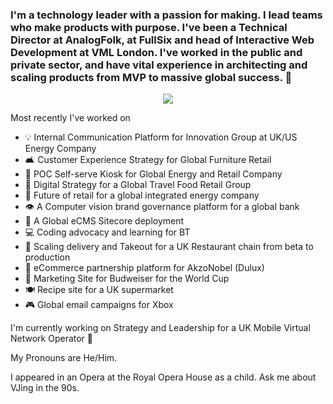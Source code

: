 ### I'm a technology leader with a passion for making. I lead teams who make products with purpose. I've been a Technical Director at AnalogFolk, at FullSix and head of Interactive Web Development at VML London. I've worked in the public and private sector, and have vital experience in architecting and scaling products from MVP to massive global success. 👋

<p align="center">
  <a href="https://skillicons.dev">
    <img src="https://skillicons.dev/icons?i=js,html,css,aws,azure,nuxtjs,ts,vue,wordpress" />
  </a>
</p>

Most recently I've worked on 

- 💡 Internal Communication Platform for Innovation Group at UK/US Energy Company
- 🛋️ Customer Experience Strategy for Global Furniture Retail
- 🛒 POC Self-serve Kiosk for Global Energy and Retail Company
- 🛫 Digital Strategy for a Global Travel Food Retail Group 
- 🔌 Future of retail for a global integrated energy company
- 👁️ A Computer vision brand governance platform for a global bank
- 📄 A Global eCMS Sitecore deployment
- 💻 Coding advocacy and learning for BT
- 🍗 Scaling delivery and Takeout for a UK Restaurant chain from beta to production
- 🎨 eCommerce partnership platform for AkzoNobel (Dulux)
- 🍺 Marketing Site for Budweiser for the World Cup 
- 🍽️ Recipe site for a UK supermarket
- 🎮 Global email campaigns for Xbox

I'm currently working on Strategy and Leadership for a UK Mobile Virtual Network Operator 📱

My Pronouns are He/Him.

I appeared in an Opera at the Royal Opera House as a child. Ask me about VJing in the 90s.

